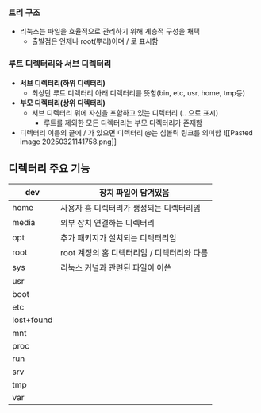 
### 트리 구조
- 리눅스는 파일을 효율적으로 관리하기 위해 계층적 구성을 채택
	- 출발점은 언제나 root(뿌리)이며 / 로 표시함
	
### 루트 디렉터리와 서브 디렉터리
- **서브 디렉터리(하위 디렉터리)**
	- 최상단 루트 디렉터리 아래 디렉터리를 뜻함(bin, etc, usr, home, tmp등)
- **부모 디렉터리(상위 디렉터리)**
	- 서브 디렉터리 위에 자신을 포함하고 있는 디렉터리 (.. 으로 표시)
		- 루트를 제외한 모든 디렉터리는 부모 디렉터리가 존재함
- 디렉터리 이름의 끝에 / 가 있으면 디렉터리 @는 심볼릭 링크를 의미함
![[Pasted image 20250321141758.png]]


## 디렉터리 주요 기능

| dev        | 장치 파일이 담겨있음                 |
| ---------- | --------------------------- |
| home       | 사용자 홈 디렉터리가 생성되는 디렉터리임      |
| media      | 외부 장치 연결하는 디렉터리             |
| opt        | 추가 패키지가 설치되는 디렉터리임          |
| root       | root 계정의 홈 디렉터리임 / 디렉터리와 다름 |
| sys        | 리눅스 커널과 관련된 파일이 이쓴          |
| usr        |                             |
| boot       |                             |
| etc        |                             |
| lost+found |                             |
| mnt        |                             |
| proc       |                             |
| run        |                             |
| srv        |                             |
| tmp        |                             |
| var        |                             |
